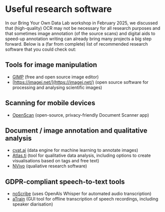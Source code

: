 # Useful research software

In our Bring Your Own Data Lab workshop in February 2025, we discussed that (high-quality) OCR may not be necessary for all research purposes and that sometimes image annotation
(of the source scans) and digital aids to speed-up annotation writing can already bring many projects a big step forward. Below is a (far from complete) list of recommended research software that you could check out:

## Tools for image manipulation

- [GIMP](https://www.gimp.org/) (free and open source image editor)
- [https://imagej.net/](https://imagej.net/) (open source software for processing and analysing scientific images)

## Scanning for mobile devices

- [OpenScan](https://github.com/ethereal-developers/OpenScan) (open-source, privacy-friendly Document Scanner app)

## Document / image annotation and qualitative analysis

- [cvat.ai](https://www.cvat.ai/) (data engine for machine learning to annotate images)
- [Atlas.ti](https://atlasti.com/) (tool for qualitative data analysis, including options to create visualisations based on tags and free text)
- [NVivo](https://lumivero.com/products/nvivo/) (qualiative research software)

## GDPR-compliant speech-to-text tools

- [noScribe](https://github.com/kaixxx/noScribe) (uses OpenAIs Whisper for automated audio transcription) 
- [aTrain](https://github.com/JuergenFleiss/aTrain) (GUI tool for offline transcription of speech recordings, including speaker diarisation)
